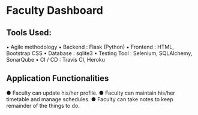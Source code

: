 # Faculty Dashboard
## Tools Used: 
▪	Agile methodology
▪	Backend : Flask (Python)
▪	Frontend : HTML, Bootstrap CSS
▪	Database : sqlite3
▪	Testing Tool : Selenium, SQLAlchemy, SonarQube
▪	CI / CD : Travis CI, Heroku
## Application Functionalities
●	Faculty can update his/her profile.
●	Faculty can maintain his/her timetable and manage schedules.
●	Faculty can take notes to keep remainder of the things to do.
